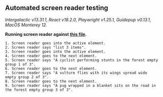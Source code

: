 ## Automated screen reader testing

_Intergalactic v13.31.1, React v18.2.0, Playwright v1.25.1,
Guidepup v0.13.1, MacOS Monterey 12._

**Running screen reader against [this file](https://github.com/semrush/intergalactic/blob/master/website/docs/components/carousel/examples/dots.tsx).**

```
1. Screen reader goes into the active element.
2. Screen reader says "list 3 items".
3. Screen reader goes into the active element.
4. Screen reader goes to the next element.
5. Screen reader says "A cyclist performing stunts in the forest empty group 1 of 3".
6. Screen reader goes to the next element.
7. Screen reader says "A vulture flies with its wings spread wide empty group 2 of 3".
8. Screen reader goes to the next element.
9. Screen reader says "A pug wrapped in a blanket sits on the road in the forest empty group 3 of 3".
```
